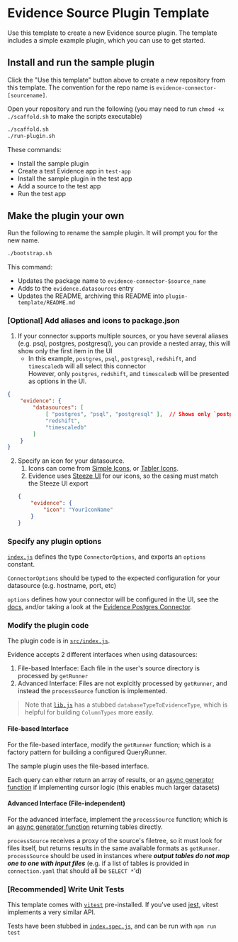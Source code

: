 # Evidence Source Plugin Template

Use this template to create a new Evidence source plugin. The template includes a simple example plugin, which you can use to get started.


## Install and run the sample plugin

Click the "Use this template" button above to create a new repository from this template. The convention for the repo name is `evidence-connector-[sourcename]`.

Open your repository and run the following (you may need to run `chmod +x ./scaffold.sh` to make the scripts executable)

```bash
./scaffold.sh
./run-plugin.sh
```

These commands:
- Install the sample plugin
- Create a test Evidence app in `test-app`
- Install the sample plugin in the test app
- Add a source to the test app
- Run the test app

## Make the plugin your own

Run the following to rename the sample plugin. It will prompt you for the new name.

```bash
./bootstrap.sh
```

This command:
- Updates the package name to `evidence-connector-$source_name`
- Adds to the `evidence.datasources` entry
- Updates the README, archiving this README into `plugin-template/README.md`


### [Optional] Add aliases and icons to package.json

1. If your connector supports multiple sources, or you have several aliases (e.g. psql, postgres, postgresql), you can provide a nested array, this will show only the first item in the UI
    - In this example, `postgres`, `psql`, `postgresql`, `redshift`, and `timescaledb` will all select this connector  
    However, only `postgres`, `redshift`, and `timescaledb` will be presented as options in the UI.
```json
{
    "evidence": {
        "datasources": [
            [ "postgres", "psql", "postgresql" ],  // Shows only `postgres` in the UI
            "redshift",
            "timescaledb"
        ]
    }
}
```
2. Specify an icon for your datasource.
    1. Icons can come from [Simple Icons](https://simpleicons.org/), or [Tabler Icons](https://tabler-icons.io/).
    2. Evidence uses [Steeze UI](https://github.com/steeze-ui/icons#icon-packs) for our icons, so the casing must match  
        the Steeze UI export
   ```json
   {
       "evidence": {
           "icon": "YourIconName"
       }
   }
   ```

### Specify any plugin options

[`index.js`](./src/index.js) defines the type `ConnectorOptions`, and exports an `options` constant.  

`ConnectorOptions` should be typed to the expected configuration for your datasource (e.g. hostname, port, etc)  

`options` defines how your connector will be configured in the UI, see the [docs](https://docs.evidence.dev/plugins/create-source-plugin/), and/or taking a look at the [Evidence Postgres Connector](https://github.com/evidence-dev/evidence/blob/main/packages/datasources/postgres/index.cjs#L242).

### Modify the plugin code

The plugin code is in [`src/index.js`](./src/index.js).

Evidence accepts 2 different interfaces when using datasources:
1. File-based Interface: Each file in the user's source directory is processed by `getRunner`
2. Advanced Interface: Files are not explcitly processed by `getRunner`, and instead the `processSource` function is implemented.

> Note that [`lib.js`](./src/lib.js) has a stubbed `databaseTypeToEvidenceType`, which is helpful for building `ColumnTypes` more easily.

#### File-based Interface

For the file-based interface, modify the `getRunner` function; which is a factory pattern for building a configured QueryRunner.

The sample plugin uses the file-based interface.

Each query can either return an array of results, or an [async generator function](https://developer.mozilla.org/en-US/docs/Web/JavaScript/Reference/Statements/async_function*) if implementing cursor logic (this enables much larger datasets)

#### Advanced Interface (File-independent)

For the advanced interface, implement the `processSource` function; which is an [async generator function](https://developer.mozilla.org/en-US/docs/Web/JavaScript/Reference/Statements/async_function*) returning tables directly.

`processSource` receives a proxy of the source's filetree, so it must look for files itself, but returns results in the same available formats as `getRunner`. `processSource` should be used in instances where ***output tables do not map one to one with input files*** (e.g. if a list of tables is provided in `connection.yaml` that should all be `SELECT *`'d)


### [Recommended] Write Unit Tests

This template comes with [`vitest`](https://vitest.dev/) pre-installed. If you've used [jest](https://jestjs.io/), vitest implements a very similar API.

Tests have been stubbed in [`index.spec.js`](./src/index.spec.js), and can be run with `npm run test`
